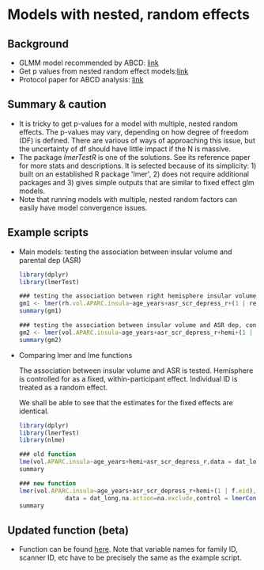 # Models with nested, random effects

## Background

- GLMM model recommended by ABCD: [link](http://bbolker.github.io/mixedmodels-misc/glmmFAQ.html)
- Get p values from nested random effect models:[link](https://github.com/runehaubo/lmerTestR)
- Protocol paper for ABCD analysis: [link](https://www.biorxiv.org/content/10.1101/2020.02.10.942011v1.full)

## Summary & caution

- It is tricky to get p-values for a model with multiple, nested random effects. The p-values may vary, depending on how degree of freedom (DF) is defined. There are various of ways of approaching this issue, but the uncertainty of df should have little impact if the N is massive.
- The package *lmerTestR* is one of the solutions. See its reference paper for more stats and descriptions. It is selected because of its simplicity: 1) built on an established R package 'lmer', 2) does not require additional packages and 3) gives simple outputs that are similar to fixed effect glm models.
- Note that running models with multiple, nested random factors can easily have model convergence issues.

## Example scripts

- Main models: testing the association between insular volume and parental dep (ASR)
    
    ```jsx
    library(dplyr)
    library(lmerTest)
    
    ### testing the association between right hemisphere insular volume and ASR dep (short-format data)
    gm1 <- lmer(rh.vol.APARC.insula~age_years+asr_scr_depress_r+(1 | rel_family_id/scanner_id)+(1 | scanner_id), data = targetdata,na.action=na.exclude)
    summary(gm1)
    
    ### testing the association between insular volume and ASR dep, controlling for hemisphere (long-format data)
    gm2 <- lmer(vol.APARC.insula~age_years+asr_scr_depress_r+hemi+(1 | rel_family_id/scanner_id)+(1 | scanner_id) + (1 | f.eid), data = dat_long,na.action=na.exclude)
    summary(gm2)
    ```
    
- Comparing lmer and lme functions
    
    The association between insular volume and ASR is tested. Hemisphere is controlled for as a fixed, within-participant effect. Individual ID is treated as a random effect.
    
    We shall be able to see that the estimates for the fixed effects are identical.
    
    ```jsx
    library(dplyr)
    library(lmerTest)
    library(nlme)
    
    ### old function
    lme(vol.APARC.insula~age_years+hemi+asr_scr_depress_r,data = dat_long,na.action=na.exclude,random=list(f.eid=~1)) %>%
    summary
    
    ### new function
    lmer(vol.APARC.insula~age_years+asr_scr_depress_r+hemi+(1 | f.eid),
                 data = dat_long,na.action=na.exclude,control = lmerControl(optimizer ="Nelder_Mead")) %>%
    summary
    ```
    

## Updated function (beta)

- Function can be found [here](https://github.com/xshen796/CodingClubPsych/blob/master/util/lme_models/reg_phewasStyle_NestedRandom.R). Note that variable names for family ID, scanner ID, etc have to be precisely the same as the example script.
    